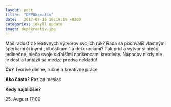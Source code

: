 ```yaml
---
layout: post
title:  "DEPOkreatív"
date:   2017-07-16 19:19:19 +0200
categories: jekyll update
image: depokreativ.jpg
---
```

Máš radosť z kreatívnych výtvorov svojich rúk? Rada sa pochváliš vlastnými šperkami či inými „blbôstkami“ a dekoráciami? Tak príď a vytvor si niečo jedinečné, niečo svoje s ďalšími nadšencami kreativity. Nápadov nikdy nie je dosť a fantázii sa medze predsa nekladú!

**Čo?** Tvorivé dielne, ručné a kreatívne práce

**Ako často?** Raz za mesiac

**Kedy najbližšie?**

25\. August 17:00

